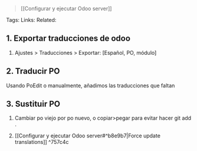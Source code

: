 > [[Configurar y ejecutar Odoo server]]

Tags:
Links:
Related:

## 1. Exportar traducciones de odoo

1. Ajustes > Traducciones > Exportar: [Español, PO, módulo]
## 2. Traducir PO

Usando PoEdit o manualmente, añadimos las traducciones que faltan

## 3. Sustituir PO

1. Cambiar po viejo por po nuevo, o copiar>pegar para evitar hacer git add .

2. [[Configurar y ejecutar Odoo server#^b8e9b7|Force update translations]] ^757c4c